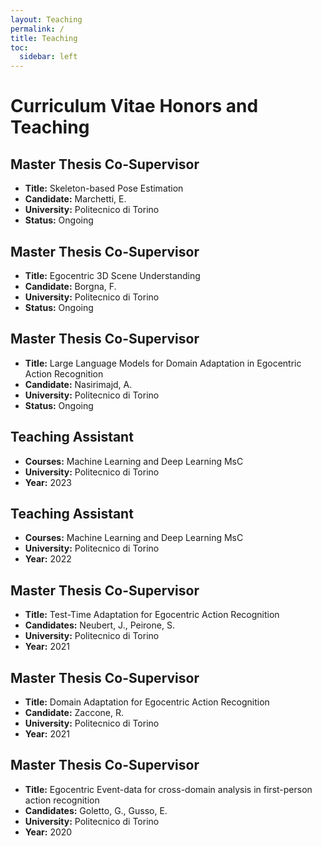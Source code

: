 ```yaml
---
layout: Teaching
permalink: /
title: Teaching
toc:
  sidebar: left
---
```


# Curriculum Vitae Honors and Teaching

## Master Thesis Co-Supervisor
- **Title:** Skeleton-based Pose Estimation
- **Candidate:** Marchetti, E.
- **University:** Politecnico di Torino
- **Status:** Ongoing

## Master Thesis Co-Supervisor
- **Title:** Egocentric 3D Scene Understanding
- **Candidate:** Borgna, F.
- **University:** Politecnico di Torino
- **Status:** Ongoing

## Master Thesis Co-Supervisor
- **Title:** Large Language Models for Domain Adaptation in Egocentric Action Recognition
- **Candidate:** Nasirimajd, A.
- **University:** Politecnico di Torino
- **Status:** Ongoing

<!-- Uncomment the following lines if applicable -->
<!-- ## Master Thesis Co-Supervisor -->
<!-- - **Title:** Pseudo-label Techniques for Domain Adaptation -->
<!-- - **Candidate:** Guerrier, R. -->
<!-- - **University:** University of Bristol -->
<!-- - **Year:** 2023 -->

## Teaching Assistant
- **Courses:** Machine Learning and Deep Learning MsC
- **University:** Politecnico di Torino
- **Year:** 2023

## Teaching Assistant
- **Courses:** Machine Learning and Deep Learning MsC
- **University:** Politecnico di Torino
- **Year:** 2022

## Master Thesis Co-Supervisor
- **Title:** Test-Time Adaptation for Egocentric Action Recognition
- **Candidates:** Neubert, J., Peirone, S.
- **University:** Politecnico di Torino
- **Year:** 2021

## Master Thesis Co-Supervisor
- **Title:** Domain Adaptation for Egocentric Action Recognition
- **Candidate:** Zaccone, R.
- **University:** Politecnico di Torino
- **Year:** 2021

## Master Thesis Co-Supervisor
- **Title:** Egocentric Event-data for cross-domain analysis in first-person action recognition
- **Candidates:** Goletto, G., Gusso, E.
- **University:** Politecnico di Torino
- **Year:** 2020
